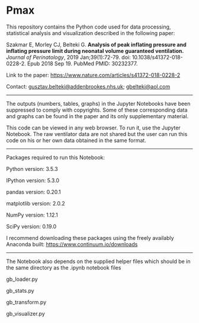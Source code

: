 # Pmax


This repository contains the Python code used for data processing, statistical analysis and
visualization described in the following paper:

Szakmar E, Morley CJ, Belteki G. **Analysis of peak inflating pressure and
inflating pressure limit during neonatal volume guaranteed ventilation.** _Journal
of Perinatology_, 2019 Jan;39(1):72-79. doi: 10.1038/s41372-018-0228-2. Epub 2018 Sep
19. PubMed PMID: 30232377.

Link to the paper: https://www.nature.com/articles/s41372-018-0228-2

Contact: gusztav.belteki@addenbrookes.nhs.uk; gbelteki@aol.com

____


The outputs (numbers, tables, graphs) in the Jupyter Notebooks have been suppressed
to comply with copyrights. Some of these corresponding data and graphs can be found 
in the paper and its only supplementary material.

This code can be viewed in any web browser. To run it, use the Jupyter Notebook.
The raw ventilator data are not shared but the user can run this code on his or her 
own data obtained in the same format. 

____

Packages required to run this Notebook:

Python version: 3.5.3

IPython version: 5.3.0

pandas version: 0.20.1

matplotlib version: 2.0.2

NumPy version: 1.12.1

SciPy version: 0.19.0

I recommend downloading these packages using the freely availably Anaconda built: 
https://www.continuum.io/downloads

____

The Notebook also depends on the supplied helper files which should be in the same
directory as the .ipynb notebook files

gb_loader.py

gb_stats.py

gb_transform.py

gb_visualizer.py

